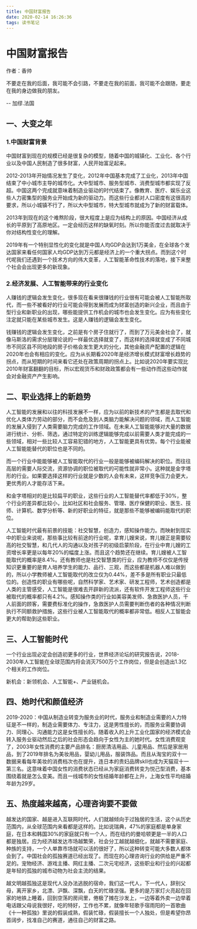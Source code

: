 ```yaml
---
title: 中国财富报告
date: 2020-02-14 16:26:36
tags: 读书笔记
---
```


# 中国财富报告

作者：香帅

不要走在我的后面，我可能不会引路，不要走在我的前面，我可能不会跟随，要走在我的身边做我的朋友。

-- 加缪.法国

## 一、大变之年	

### 1.中国财富背景
中国财富到现在的规模已经是很复杂的模型，随着中国的城镇化、工业化、各个行业以及中国人民制造了很多财富，人民开始富足起来。

2012-2013年开始情况发生了变化，2012年中国基本完成了工业化，2013年中国结束了中小城市主导的城市化。大中型城市、服务型城市、消费型城市都实现了反超。中国这两个完成就意味着制造业驱动的时代结束了。像教育、医疗、娱乐业这些人力密集型的服务业开始成为新的驱动力。而这些行业都对人口密度有这很高的要求，所以小城镇不行了，所以大中型城市，特大型城市就成为了新的财富载体。

2013年到现在的这个难熬阶段，很大程度上是应为结构上的原因。中国经济从成长的平原到了高原地区。一定会经历这样的缺氧时刻。所以你能否度过去就取决于你对结构性变化的理解。

2019年有一个特别显性化的变化就是中国人均GDP会达到1万美金，在全球各个发达国家来看任何国家人均GDP达到万元都是经济上的一个重大拐点。而到这个时代呢我们还遇到一个技术方向的伟大变革，人工智能革命性技术的落地，接下来整个社会会出现更多的新现象。

### 2.经济发展、人工智能带来的行业变化
人赚钱的逻辑会发生变化，很多现在看来很赚钱的行业很有可能会被人工智能所取代，而一些不被看好的行业可能会得到发展而成为财富创造的新兴企业，而且由于型行业和新职业的出现，哪些能提供工作机会的城市也会发生变化。应为有些变化注定就只能在某些城市发生。这是人赚钱的逻辑会发生变化。

钱赚钱的逻辑会发生变化，之前是有个房子住就行了，而到了万元美金社会了，就像马斯洛的需求分层理论说的一样最优选择就变了，而这样的选择就变成了不同城市不同区县不同地段的房子价格会发生更大的分化，其他金融资产配置的逻辑在2020年也会有相应的变化。应为从长期看2020年是经济增长模式财富增长趋势的拐点，而从短期的时间来看它还处在政策周期的拐点上。比如说2020年要实现比2010年财富翻翻的目标，所以宏观货币和财政政策都会有一些动作而这些动作就会对金融资产产生影响。

## 二、职业选择上的新趋势

人工智能的发展和以往的科技发展不一样，应为以前的新技术的产生都是去取代和优化人类体力劳动的部分，而不会危及到人类脑力能解决问题的领域，而人工智能的发展入侵到了人类需要脑力完成的工作领域。在未来人工智能能够对大量的数据进行统计、分析、筛选，通过特定的训练逻辑能够完成以前需要人类才能完成的一些领域，相对一些比较人工容易犯错的地方，人工智能更具有优势。每个行业能被人工智能能替代的职位也是不同的。

而一个行业中能能够被人工智能取代的行业一般是能够被编码解决的职位。而往往高层的需要人际交流，资源协调的职位被取代的可能性就非常小。这种就是金字塔形的行业。如果要选择这样的行业就是少数的人会有未来，这样竞争压力会更大，更优秀的人才能存活下来。


和金字塔相对的是比较扁平的职业，这些行业的人工智能替代率都低于30%，整个行业的差异都比较小，比如社区和社会服务、管理、医疗保健的职业、医生、技师、计算机、数学分析等、新的好职业的特征，就是那些不能够被编码能取代的职位。 

人工智能时代最有前景的技能：社交智慧，创造力，感知操作能力。而映射到现实中的职业来说呢，那些事比较有前途的行业呢，拿育儿嫂来说，育儿嫂正是需要较高的社交智慧，和几代人的沟通以及对孩子的初级启蒙阶段，在行业中育儿嫂的工资增长率更是以每年20%的幅度上涨。而且这个趋势还在继续。育儿嫂被人工智能取代的概率是8.4%。还有教师也是社交智慧类的行业，应为教师不仅仅是传授知识更重要的是育人培养学生的能力、品行、三观，而这些都是机器人难以做到的，所以小学教师被人工智能取代的改立仅为0.44%，差不多是所有职业只最低位的。创造性的职业有哪些呢，自然科学家、艺术家、研发工程师，艺术创造都是人类的主管感受，人工智能是很难去开辟新的流派，还有软件开发工程师这些行业被取代的概率都只有4.2%。感知操作类的行业如美容美发师、急救医护人员，千人前面的顾客，需要费标准化的操作，急救医护人员需要判断伤者的各种情况判断执行不同额救护措施，这些行业被人工智能取代的概率都非常低。相反人工智能会更大的帮助到这些职业。

## 三、人工智能时代

一个行业出现必定会创造初更多的行业，世界经济论坛的研究报告说，2018-2030年人工智能在全球范围内将会消灭7500万个工作岗位，但是会创造出1.3亿个相关的工作岗位。

新机会：新领机会、人工智能+、产业链机会。

## 四、她时代和颜值经济

2019-2020：中国从制造业转变为服务业的时代，服务业和制造业需要的人力特征是不一样的，制造业需要体力、专注力，这是男性擅长的，而服务业需要协调力、同理心、沟通能力这是女性擅长的。随着收入的上升工业化国家的经济模式会转入服务业驱动然后之后的社会形态会趋向于女性为主的她时代。女性消费观变了，2003年女性消费的主要产品排名：厨房清洁用品、儿童用品、然后是家居用品，到了2019年排名为美妆用品，婴幼儿用品，服装饰品。而且从淘宝的双十一数据来看每年美妆的消费档次也在提升，连日本的贵妇品牌skⅡ也成为天猫双十一第三名。这意味着中国女性的消费状态已经从为家庭消费转变为悦己型消费，基本围绕着就是怎么变美。而且一线城市的女性结婚年龄都在上升，上海女性平均结婚年龄为29岁。

## 五、热度越来越高，心理咨询要不要做

越发达的国家、越是进入互联网时代，人们就越倾向于过独居的生活，这个从历史范围内，从全球范围内来看都是这样的。比如说瑞典，47%的家庭都是单身家庭，在日本和韩国30%的家庭就只有一个人，而在纽约的曼哈顿更是一半的人口都是独居。应为经济越发达市场越繁荣，社会分工越就越细化，就越不需要家庭、种族的支持，一个人单靠市场就可以活的很好了，所以这种转变可能大多数人都体会到了。中国社会的孤独赛道已经出现了。而现在的心理咨询行业的供给是严重不足的。宠物经济、游戏主播、网红主播、二次元宅经济，这些职业和行业的兴起都是年轻的孤独的城市动物为社会主流的结果。

越文明越孤独这是现代人没办法逃脱的宿命，我们这一代人，下一代人，辞别父母，离开家乡，北漂、沪飘、深飘，白天的忙碌坚强。更多的是万家灯火亮起在回家的地铁上睡着，回到空荡的房间里，倦极了摊在沙发上，一边等着外卖一边举着电话跟父母说我很好，吃的特好，工作也不累，就像年轻歌手宿雨阳的一首歌曲《十一种孤独》里说的假装成熟，假装忙碌，假装擅长一个人独处，但是希望你昂首阔步，找准自己的赛道，通往自己的财富之路。







